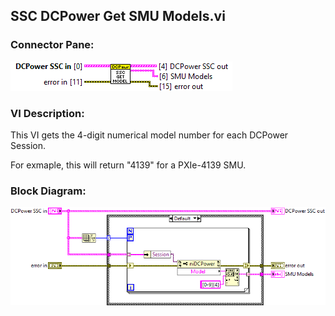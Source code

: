 ## **SSC DCPower Get SMU Models.vi**
### Connector Pane:
![alt text](/docs/images/Instrument%20Control/DCPower/SSC%20DCPower/SubVIs/SSC%20DCPower%20Get%20SMU%20Models.vic.png "SSC DCPower Get SMU Models.vi connector pane")

### VI Description:
This VI gets the 4-digit numerical model number for each DCPower Session.

For exmaple, this will return "4139" for a PXIe-4139 SMU.

### Block Diagram:
![alt text](/docs/images/Instrument%20Control/DCPower/SSC%20DCPower/SubVIs/SSC%20DCPower%20Get%20SMU%20Models.vid.png "SSC DCPower Get SMU Models.vi block diagram")
